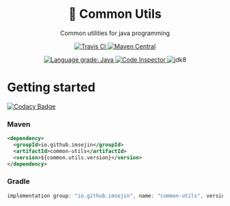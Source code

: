 <h1 align="center">🧰 Common Utils</h1>

<p align="center">Common utilities for java programming</p>

<p align="center">
    <a href="https://travis-ci.com/github/ImSejin/common-utils">
        <img alt="Travis CI" src="https://travis-ci.com/ImSejin/common-utils.svg?branch=master">
    </a>
    <a href="https://search.maven.org/artifact/io.github.imsejin/common-utils">
        <img alt="Maven Central" src="https://img.shields.io/maven-central/v/io.github.imsejin/common-utils">
    </a>
</p>

<p align="center">
    <a href="https://lgtm.com/projects/g/ImSejin/common-utils/context:java">
        <img alt="Language grade: Java" src="https://img.shields.io/lgtm/grade/java/g/ImSejin/common-utils.svg?logo=lgtm&logoWidth=18"/>
    </a>
    <a href="https://frontend.code-inspector.com/project/16359/dashboard">
        <img alt="Code Inspector" src="https://www.code-inspector.com/project/16359/score/svg">
    </a>
    <img alt="jdk8" src="https://img.shields.io/badge/jdk-8-orange">
</p>

# Getting started

[![Codacy Badge](https://api.codacy.com/project/badge/Grade/55985d823dfa4868aef54f0a9cb9d63d)](https://app.codacy.com/gh/ImSejin/common-utils?utm_source=github.com&utm_medium=referral&utm_content=ImSejin/common-utils&utm_campaign=Badge_Grade_Settings)

### Maven

```xml
<dependency>
  <groupId>io.github.imsejin</groupId>
  <artifactId>common-utils</artifactId>
  <version>${common.utils.version}</version>
</dependency>
```

### Gradle

```groovy
implementation group: "io.github.imsejin", name: "common-utils", version: "$commonUtilsVersion"
```

